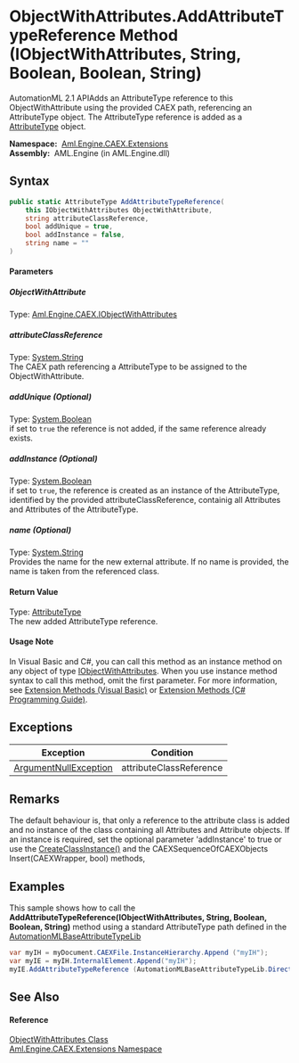 ObjectWithAttributes.AddAttributeTypeReference Method (IObjectWithAttributes, String, Boolean, Boolean, String)
===============================================================================================================
AutomationML 2.1 APIAdds an AttributeType reference to this ObjectWithAttribute using the provided CAEX path, referencing an AttributeType object. The AttributeType reference is added as a [AttributeType][1] object.

  **Namespace:**  [Aml.Engine.CAEX.Extensions][2]  
  **Assembly:**  AML.Engine (in AML.Engine.dll)

Syntax
------

```csharp
public static AttributeType AddAttributeTypeReference(
	this IObjectWithAttributes ObjectWithAttribute,
	string attributeClassReference,
	bool addUnique = true,
	bool addInstance = false,
	string name = ""
)
```

#### Parameters

##### *ObjectWithAttribute*
Type: [Aml.Engine.CAEX.IObjectWithAttributes][3]  


##### *attributeClassReference*
Type: [System.String][4]  
 The CAEX path referencing a AttributeType to be assigned to the ObjectWithAttribute.

##### *addUnique* (Optional)
Type: [System.Boolean][5]  
 if set to `true` the reference is not added, if the same reference already exists.

##### *addInstance* (Optional)
Type: [System.Boolean][5]  
 if set to `true`, the reference is created as an instance of the AttributeType, identified by the provided attributeClassReference, containig all Attributes and Attributes of the AttributeType.

##### *name* (Optional)
Type: [System.String][4]  
Provides the name for the new external attribute. If no name is provided, the name is taken from the referenced class.

#### Return Value
Type: [AttributeType][1]  
 The new added AttributeType reference. 
#### Usage Note
In Visual Basic and C#, you can call this method as an instance method on any object of type [IObjectWithAttributes][3]. When you use instance method syntax to call this method, omit the first parameter. For more information, see [Extension Methods (Visual Basic)][6] or [Extension Methods (C# Programming Guide)][7].

Exceptions
----------

Exception                  | Condition               
-------------------------- | ----------------------- 
[ArgumentNullException][8] | attributeClassReference 


Remarks
-------
 The default behaviour is, that only a reference to the attribute class is added and no instance of the class containing all Attributes and Attribute objects. If an instance is required, set the optional parameter 'addInstance' to true or use the [CreateClassInstance()][9] and the CAEXSequenceOfCAEXObjects Insert(CAEXWrapper, bool) methods, 

Examples
--------
 This sample shows how to call the **AddAttributeTypeReference(IObjectWithAttributes, String, Boolean, Boolean, String)** method using a standard AttributeType path defined in the [AutomationMLBaseAttributeTypeLib][10]
```csharp
var myIH = myDocument.CAEXFile.InstanceHierarchy.Append ("myIH");
var myIE = myIH.InternalElement.Append("myIH");
myIE.AddAttributeTypeReference (AutomationMLBaseAttributeTypeLib.Direction);
```


See Also
--------

#### Reference
[ObjectWithAttributes Class][11]  
[Aml.Engine.CAEX.Extensions Namespace][2]  

[1]: ../../Aml.Engine.CAEX/AttributeType/README.md
[2]: ../README.md
[3]: ../../Aml.Engine.CAEX/IObjectWithAttributes/README.md
[4]: https://docs.microsoft.com/dotnet/api/system.string
[5]: https://docs.microsoft.com/dotnet/api/system.boolean
[6]: https://docs.microsoft.com/dotnet/visual-basic/programming-guide/language-features/procedures/extension-methods
[7]: https://docs.microsoft.com/dotnet/csharp/programming-guide/classes-and-structs/extension-methods
[8]: https://docs.microsoft.com/dotnet/api/system.argumentnullexception
[9]: ../../Aml.Engine.CAEX/InterfaceFamilyType/CreateClassInstance.md
[10]: ../../Aml.Engine.AmlObjects/AutomationMLBaseAttributeTypeLib/README.md
[11]: README.md
[12]: https://www.automationml.org
[13]: ../../icons/logoShade.png